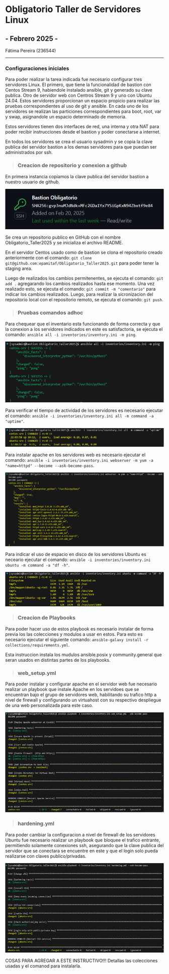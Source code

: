 # Obligatorio Taller de Servidores Linux
## - Febrero 2025 -

Fátima Pereira (236544)

---
### Configuraciones iniciales

Para poder realizar la tarea indicada fue necesario configurar tres servidores Linux. El primero, que tiene la funcionalidad de bastion con Centos Stream 9, habiendole instalado ansible, git y generado su clave publica. Otro de servidor web con Centros Stream 9 y uno con Ubuntu 24.04. Estos servidores proporcionan un espacio propicio para realizar las pruebas correspondientes al uso de git y ansible. 
En cada uno de los servidores se realizan las particiones correspondientes para boot, root, var y swap, asignandole un espacio determinado de memoria.

Estos servidores tienen dos interfaces de red, una interna y otra NAT para poder recibir instrucciones desde el bastion y poder conectarse a internet.  

En todos los servidores se crea el usuario sysadmin y se copia la clave publica del servidor bastion a los demas servidores para que puedan ser administrados por ssh.


> ### Creacion de repositorio y conexion a github

En primera instancia copiamos la clave publica del servidor bastion a nuestro usuario de github.


![conexion ssh](results/SSH1.png)


Se crea un repositorio publico en GitHub con el nombre Obligatorio_Taller2025 y se inicializa el archivo README.

En el servidor Centos usado como de bastion se clona el repositorio creado anteriormente con el comando: `git clone git@github.com:epamitaf/Obligatorio_Taller2025.git` para poder tener la staging area.

Luego de realizados los cambios permitenentes, se ejecuta el comando: `git add .` agregarando los cambios realizados hasta ese momento. Una vez realizado esto, se ejecuta el comando: `git commit -m "comentario"` para indicar los cambios realizados. Luego, para realizar la sicronizacion del repositorio local con el repositorio remoto, se ejecuta el comando: `git push`.

> ### Pruebas comandos adhoc

Para chequear que el inventario esta funcionando de forma correcta y que la conexion a los servidores indicados en este es satisfactoria, se ejecuta el comando: `ansible all -i inventories/inventory.ini -m ping`.


![ping ansible](results/ansibleping.png)


Para verificar el tiempo de actividad de los servidores es necesario ejecutar el comando: `ansible -i inventories/inventory.ini all -m command -a "uptime"`.


![uotime image](results/uptime.png)


Para instalar apache en los servidores web es necesario ejecutar el comando: `ansible -i inventories/inventory.ini webserver -m yum -a "name=httpd" --become --ask-become-pass`.


![instalacion de apache](results/installapache.png)


Para indicar el uso de espacio en disco de los servidores Ubuntu es neceario ejecutar el comando: `ansible -i inventories/inventory.ini ubuntu -m command -a "df -h"`.


![espacio en disco ubuntu](results/diskubuntu.png)


> ### Creacion de Playbooks

Para poder hacer uso de estos playbook es necesario instalar de forma previa los las colecciones y modulos a usar en estos. Para esto es necesario ejecutar el siguiente comando: `ansible-galaxy install -r collections/requirements.yml`.

Esta instruccion instala los mudulos ansible.posix y community.general que seran usados en distintas partes de los playbooks. 

> ### web_setup.yml

Para poder instalar y configurar apache en el servidor web fue necesario realizar un playbook que instale Apache en los servidoes que se encuentran bajo el grupo de servidores web, habilitando su trafico http a nivel de firewall y configurando un virtuahost con su respectivo despliegue de una web personalizada para este caso.

![ejecucion playbook websetup](results/web_setup.png)




> ### hardening.yml

Para poder cambiar la configuracion a nivel de firewall de los servidores Ubuntu fue necesario realizar un playbook que bloquee el trafico entrante, permitiendo solamente conexiones ssh, asegurando que la clave publica del servidor que se conectara se encuentre en este y que el login solo pueda realizarse con claves publico/privadas. 


![ejecucion playbook hardening](results/hardening.png)



COSAS PARA AGREGAR A ESTE INSTRUCTIVO!!! 
Detallas las colecciones usadas y el comanod para instalarla.

